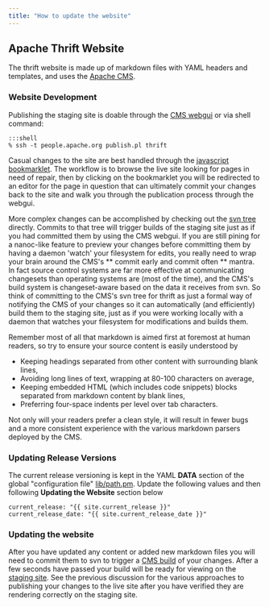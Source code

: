 ```yaml
---
title: "How to update the website"
---
```


## Apache Thrift Website
The thrift website is made up of markdown files with YAML headers and templates,
and uses the [Apache CMS](http://www.apache.org/dev/cms).

### Website Development

Publishing the staging site is doable through the [CMS webgui](https://cms.apache.org/thrift/)
or via shell command:

    :::shell
    % ssh -t people.apache.org publish.pl thrift

Casual changes to the site are best handled through the [javascript
bookmarklet](https://cms.apache.org/thrift/#bookmark).  The workflow is to browse the live site
looking for pages in need of repair, then by clicking on the bookmarklet you will be redirected
to an editor for the page in question that can ultimately commit your changes back to the site
and walk you through the publication process through the webgui.

More complex changes can be accomplished by checking out the [svn
tree](https://svn.apache.org/repos/asf/thrift/cms-site) directly.  Commits to that tree will
trigger builds of the staging site just as if you had committed them by using the CMS webgui.
If you are still pining for a nanoc-like feature to preview your changes before committing them
by having a daemon 'watch' your filesystem for edits, you really need to wrap your brain around
the CMS's ** commit early and commit often ** mantra.  In fact source control systems are far
more effective at communicating changesets than operating systems are (most of the time), and
the CMS's build system is changeset-aware based on the data it receives from svn.  So think of
committing to the CMS's svn tree for thrift as just a formal way of notifying the CMS of your
changes so it can automatically (and efficiently) build them to the staging site, just as if
you were working locally with a daemon that watches your filesystem for modifications and
builds them.

Remember most of all that markdown is aimed first at foremost at human readers, so try to
ensure your source content is easily understood by

- Keeping headings separated from other content with surrounding blank lines,
- Avoiding long lines of text, wrapping at 80-100 characters on average,
- Keeping embedded HTML (which includes code snippets) blocks separated from markdown content
  by blank lines,
- Preferring four-space indents per level over tab characters.

Not only will your readers prefer a clean style, it will result in fewer bugs and a more
consistent experience with the various markdown parsers deployed by the CMS.

### Updating Release Versions

The current release versioning is kept in the YAML __DATA__ section of the global "configuration
file" [lib/path.pm](https://svn.apache.org/repos/asf/thrift/cms-site/trunk/lib/path.pm). Update
the following values and then following <b>Updating the Website</b> section below

    current_release: "{{ site.current_release }}"
    current_release_date: "{{ site.current_release_date }}"

### Updating the website

After you have updated any content or added new markdown files you will need to commit them to
svn to trigger a [CMS build](http://ci.apache.org/builders/thrift-site-staging) of your changes.
After a few seconds have passed your build will be ready for viewing on the [staging
site](http://thrift.staging.apache.org/).  See the previous discussion for the various
approaches to publishing your changes to the live site after you have verified they are
rendering correctly on the staging site.
